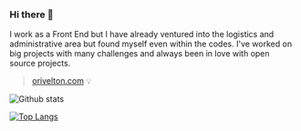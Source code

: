### Hi there 👋



I work as a Front End but I have already ventured into the logistics and administrative area but found myself even within the codes. I've worked on big projects with many challenges and always been in love with open source projects.

> [orivelton.com](https://orivelton.com/) :bulb:


![Github stats](https://github-readme-stats.vercel.app/api?username=orivelton&count_private=true&show_icons=true&theme=dark)

[![Top Langs](https://github-readme-stats.vercel.app/api/top-langs/?username=orivelton&theme=dark&hide=php)](https://github.com/orivelton)



<!--
**orivelton/orivelton** is a ✨ _special_ ✨ repository because its `README.md` (this file) appears on your GitHub profile.

